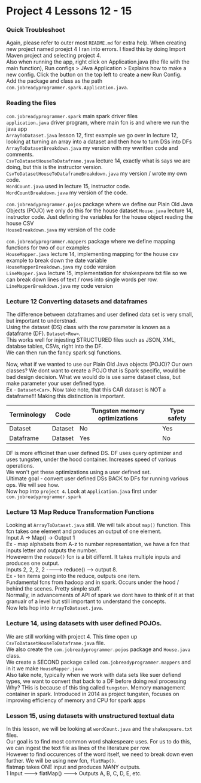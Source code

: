 # Project 4 Lessons 12 - 15

### Quick Troubleshoot
Again, please refer to outer most `README.md` for extra help. When creating new project named proejct 4 I ran into errors. I fixed this by doing Import Maven project and selecting project 4.<br>
Also when running the app, right click on Application.java (the file with the main function), Run configs > JAva Application > Explains how to make a new config. Click the button on the top left to create a new Run Config.<br>
Add the package and class as the path `com.jobreadyprogrammer.spark.Application.java`.<br>

### Reading the files
`com.jobreadyprogrammer.spark` main spark driver files <br>
`application.java` driver program, where main fcn is and where we run the java app<br>
`ArrayToDataset.java` lesson 12, first example we go over in lecture 12, looking at turning an array into a dataset and then how to turn DSs into DFs<br>
`ArrayToDatasetBreakdown.java` my version with my wwritten code and comments.<br>
`CsvToDatasetHouseToDataframe.java` lecture 14, exactly what is says we are doing, but this is the instructor version.<br>
`CsvToDatasetHouseToDataframeBreakdown.java` my version / wrote my own code. <br>
`WordCount.java` used in lecture 15, instructor code.<br>
`WordCountBreakdown.java` my version of the code.<br>

`com.jobreadyprogrammer.pojos` package where we define our Plain Old Java Objects (POJO) we only do this for the house dataset
`House.java` lecture 14, instructor code. Just defining the variables for the house object reading the house CSV<br>
`HouseBreakdown.java` my version of the code<br>

`com.jobreadyprogrammer.mappers` package where we define mapping functions for two of our examples<br>
`HouseMapper.java` lecture 14, implementing mapping for the house csv example to break down the date variable<br>
`HouseMapperBreakdown.java` my code version<br>
`LineMapper.java` lecture 15, implementation for shakespeare txt file so we can break down lines of text / rows into single words per row.<br>
`LineMapperBreakdown.java` my code version<br>


### Lecture 12 Converting datasets and dataframes
The difference between dataframes and user defined data set is very small, but important to understnad.<br>
Using the dataset (DS) class with the row parameter is known as a dataframe (DF). `Dataset<Row>`. <br>
This works well for injesting STRUCTURED files such as JSON, XML, databse tables, CSVs, right into the DF.<br>
We can then run the fancy spark sql functions.<br>

Now, what if we wanted to use our Plain Old Java objects (POJO)? Our own classes? We dont want to create a POJO that is
Spark specific, would be bad design decision. What we would do is use same dataset class, but make parameter your user defined type.<br>
Ex - `Dataset<Car>`. Now take note, that this CAR dataset is NOT a dataframe!!! Making this distinction is important.<br>

Terminology | Code | Tungsten memory optimizations | Type safety
--- | --- | --- | --- 
Dataset | Dataset<Car> | No | Yes
Dataframe | Dataset<Row> | Yes | No

DF is more efficinet than user defined DS. DF uses query optimizer and uses tungsten, under the hood container. Increases speed of various operations.<br>
We won't get these optimizations using a user defined set.<br>
Ultimate goal - convert user defined DSs BACK to DFs for running various ops. We will see how.<br>
Now hop into `project 4`. Look at `Application.java` first under `com.jobreadyprogrammer.spark`<br>

### Lecture 13 Map Reduce Transformation Functions
Looking at `ArrayToDataset.java` still. We will talk about `map()` function. This fcn takes one element and produces an output of one element.<br>
Input A -> Map() -> Output 1<br>
Ex - map alphabets from A-z to number representation, we have a fcn that inputs letter and outputs the number.<br>
Howeverm the `reduce()` fcn is a bit differnt. It takes multiple inputs and produces one output.<br>
Inputs 2, 2, 2, 2 ----> reduce() --> output 8.<br>
Ex - ten items going into the reduce, outputs one item. <br>
Fundamental fcns from hadoop and in spark. Occurs under the hood / behind the scenes. Pretty simple stuff.<br>
Normally, in advancements of API of spark we dont have to think of it at that granualr of a level but still important to understand the concepts.<br>
Now lets hop into `ArrayToDataset.java`.

### Lecture 14, using datasets with user defined POJOs.
We are still working with project 4. This time open up `CsvToDatasetHouseToDataframe.java` file.<br>
We also create the `com.jobreadyprogrammer.pojos` package and `House.java` class.<br>
We create a SECOND package called `com.jobreadyprogrammer.mappers` and in it we make `HouseMapper.java` <br>
Also take note, typically when we work with data sets like suer defiend types, we want to convert that back to a DF before doing real processing<br>
Why? THis is because of this ting called `tungsten`. Memory management container in spark. Introduced in 2014 as project tungsten, focuses on improving efficiency of memory and CPU for spark apps<br>

### Lesson 15, using datasets with unstructured textual data
In this lesson, we will be looking at `wordCount.java` and the `shakespeare.txt` files.<br>
Our goal is to find most common word shakespeare uses. For us to do this, we can ingest the text file as lines of the literature per row.<br>
However to find occurences of the word itself, we need to break down even further. We will be using new fcn, `flatMap()`.<br>
flatmap takes ONE input and produces MANY outputs.<br>
1 Input ---> flatMap() ---> Outputs A, B, C, D, E, etc.
